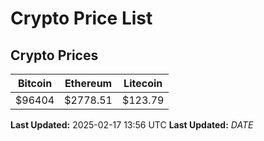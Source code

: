 # Crypto Price List

## Crypto Prices
| Bitcoin | Ethereum | Litecoin |
| ------- | -------- | -------- |
| $96404 | $2778.51 | $123.79 |
**Last Updated:** 2025-02-17 13:56 UTC
**Last Updated:** $DATE$
